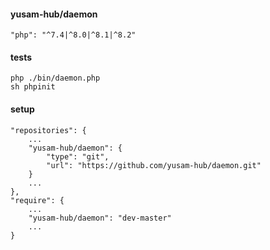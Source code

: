 #### yusam-hub/daemon

    "php": "^7.4|^8.0|^8.1|^8.2"

#### tests

    php ./bin/daemon.php
    sh phpinit

#### setup

    "repositories": {
        ...
        "yusam-hub/daemon": {
            "type": "git",
            "url": "https://github.com/yusam-hub/daemon.git"
        }
        ...
    },
    "require": {
        ...
        "yusam-hub/daemon": "dev-master"
        ...
    }
